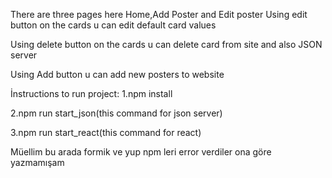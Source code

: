 There are three pages here
Home,Add Poster and Edit poster
Using edit button on the cards u can edit default card values

Using delete button on the cards u can delete card from site and also JSON server


Using Add button u can add new posters to website


İnstructions
to run project:
1.npm install

2.npm run start_json(this command for json server)

3.npm run start_react(this command for react)

Müellim bu arada formik ve yup npm leri error verdiler ona göre yazmamışam
